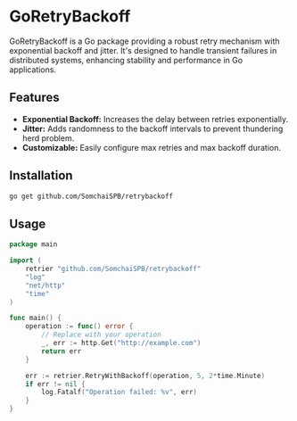 # GoRetryBackoff

GoRetryBackoff is a Go package providing a robust retry mechanism with exponential backoff and jitter. It's designed to handle transient failures in distributed systems, enhancing stability and performance in Go applications.

## Features

- **Exponential Backoff:** Increases the delay between retries exponentially.
- **Jitter:** Adds randomness to the backoff intervals to prevent thundering herd problem.
- **Customizable:** Easily configure max retries and max backoff duration.

## Installation

```bash
go get github.com/SomchaiSPB/retrybackoff
```

## Usage

```go
package main

import (
    retrier "github.com/SomchaiSPB/retrybackoff"
    "log"
    "net/http"
    "time"
)

func main() {
    operation := func() error {
        // Replace with your operation
        _, err := http.Get("http://example.com")
        return err
    }

    err := retrier.RetryWithBackoff(operation, 5, 2*time.Minute)
    if err != nil {
        log.Fatalf("Operation failed: %v", err)
    }
}
```